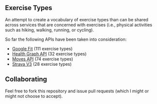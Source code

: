Exercise Types
--------------

An attempt to create a vocabulary of exercise types than can be shared across services that are concerned with exercises (i.e., physical activities such as hiking, walking, running, or cycling).

So far the following APIs have been taken into consideration:

* [Google Fit](googlefit.md) (111 exercise types)
* [Health Graph API](healthgraph.md) (32 exercise types)
* [Moves API](moves.md) (74 exercise types)
* [Strava V3](strava-v3.md) (28 exercise types)

Collaborating
-------------

Feel free to fork this repository and issue pull requests (which I might or might not choose to accept).